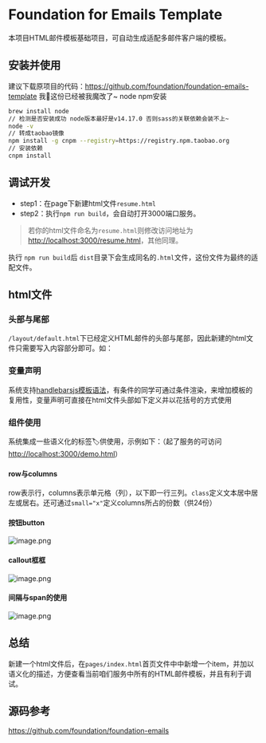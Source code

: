 # Foundation for Emails Template

本项目HTML邮件模板基础项目，可自动生成适配多邮件客户端的模板。
## 安装并使用
建议下载原项目的代码：https://github.com/foundation/foundation-emails-template
我这份已经被我魔改了~
node npm安装
```bash
brew install node
// 检测是否安装成功 node版本最好是v14.17.0 否则sass的关联依赖会装不上~
node -v 
// 转成taobao镜像
npm install -g cnpm --registry=https://registry.npm.taobao.org
// 安装依赖
cnpm install
```
## 调试开发

- step1：在page下新建html文件`resume.html`
- step2：执行`npm run build`，会自动打开3000端口服务。
> 若你的html文件命名为`resume.html`则修改访问地址为[http://localhost:3000/resume.html](http://localhost:3000/resume.html)，其他同理。

执行 `npm run build`后 `dist`目录下会生成同名的`.html`文件，这份文件为最终的适配文件。
## html文件
### 头部与尾部
`/layout/default.html`下已经定义HTML邮件的头部与尾部，因此新建的html文件只需要写入内容部分即可。如：
### 变量声明
系统支持[handlebarsjs模板语法](https://handlebarsjs.com/)，有条件的同学可通过条件渲染，来增加模板的复用性，变量声明可直接在html文件头部如下定义并以花括号的方式使用
### 组件使用
系统集成一些语义化的标签🏷供使用，示例如下：（起了服务的可访问[http://localhost:3000/demo.html](http://localhost:3000/readme.html)）
#### row与columns
row表示行，columns表示单元格（列），以下即一行三列。`class`定义文本居中居左或居右。还可通过`small="x"`定义columns所占的份数（供24份）
#### 按钮button
![image.png](https://cdn.nlark.com/yuque/0/2021/png/2777249/1635221353203-8295d429-339a-439b-b232-a591502f90e9.png#clientId=u5098cf56-ee47-4&from=paste&height=261&id=ubd8bac2e&margin=%5Bobject%20Object%5D&name=image.png&originHeight=522&originWidth=1248&originalType=binary&ratio=1&size=121802&status=done&style=none&taskId=u87cb0c32-025e-4639-bc00-3de7346ef38&width=624)
#### callout框框
![image.png](https://cdn.nlark.com/yuque/0/2021/png/2777249/1635221470337-df053c28-718f-41b4-aab5-4d570bf6efbe.png#clientId=u5098cf56-ee47-4&from=paste&height=75&id=u7bd9fae0&margin=%5Bobject%20Object%5D&name=image.png&originHeight=150&originWidth=1177&originalType=binary&ratio=1&size=25266&status=done&style=none&taskId=ua536fe7e-9f9c-488f-afa7-1966fea96a0&width=588.5)
#### 间隔与span的使用
![image.png](https://cdn.nlark.com/yuque/0/2021/png/2777249/1635221508404-37e3857d-faf5-4f33-8b5c-519b1e985106.png#clientId=u5098cf56-ee47-4&from=paste&height=168&id=u73b43e49&margin=%5Bobject%20Object%5D&name=image.png&originHeight=336&originWidth=943&originalType=binary&ratio=1&size=64131&status=done&style=none&taskId=u96d2a3a0-fe1e-4590-9fa0-bf01bae6d0d&width=471.5)
## 总结
新建一个html文件后，在`pages/index.html`首页文件中中新增一个item，并加以语义化的描述，方便查看当前咱们服务中所有的HTML邮件模板，并且有利于调试。
## 源码参考 
https://github.com/foundation/foundation-emails